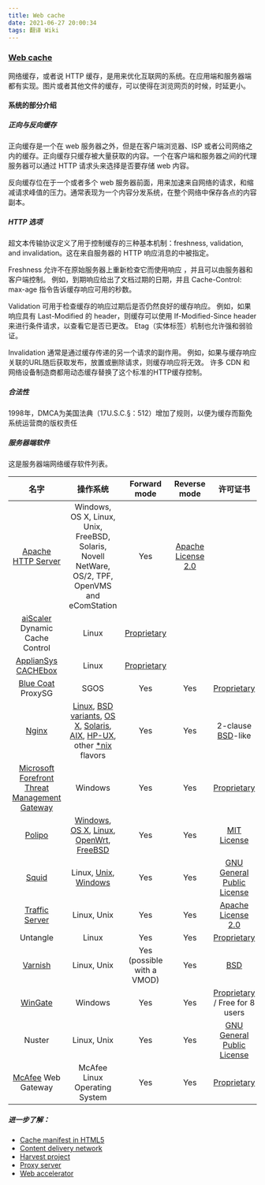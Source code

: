 ```yaml
---
title: Web cache
date: 2021-06-27 20:00:34
tags: 翻译 Wiki
---
```


### [Web cache](https://en.wikipedia.org/wiki/Web_cache)

网络缓存，或者说 HTTP 缓存，是用来优化互联网的系统。在应用端和服务器端都有实现。图片或者其他文件的缓存，可以使得在浏览网页的时候，时延更小。

#### 系统的部分介绍

##### 正向与反向缓存

正向缓存是一个在 web 服务器之外，但是在客户端浏览器、ISP 或者公司网络之内的缓存。正向缓存只缓存被大量获取的内容。一个在客户端和服务器之间的代理服务器可以通过 HTTP 请求头来选择是否要存储 web 内容。

反向缓存位在于一个或者多个 web 服务器前面，用来加速来自网络的请求，和缩减请求峰值的压力。通常表现为一个内容分发系统，在整个网络中保存各点的内容副本。

##### HTTP 选项

超文本传输协议定义了用于控制缓存的三种基本机制：freshness, validation, and invalidation。这在来自服务器的 HTTP 响应消息的中被指定。

Freshness 允许不在原始服务器上重新检查它而使用响应 ，并且可以由服务器和客户端控制。 例如，到期响应给出了文档过期的日期，并且 Cache-Control: max-age 指令告诉缓存响应可用的秒数。

Validation 可用于检查缓存的响应过期后是否仍然良好的缓存响应。 例如，如果响应具有 Last-Modified 的 header，则缓存可以使用 If-Modified-Since header 来进行条件请求，以查看它是否已更改。 Etag（实体标签）机制也允许强和弱验证。

Invalidation 通常是通过缓存传递的另一个请求的副作用。 例如，如果与缓存响应关联的URL随后获取发布，放置或删除请求，则缓存响应将无效。 许多 CDN 和网络设备制造商都用动态缓存替换了这个标准的HTTP缓存控制。

##### 合法性

1998年，DMCA为美国法典（17U.S.C.§：512）增加了规则，以便为缓存而豁免系统运营商的版权责任

##### 服务器端软件

这是服务器端网络缓存软件列表。

|                             名字                             |                           操作系统                           |                         Forward mode                         |                         Reverse mode                         |                           许可证书                           |
| :----------------------------------------------------------: | :----------------------------------------------------------: | :----------------------------------------------------------: | :----------------------------------------------------------: | :----------------------------------------------------------: |
| [Apache HTTP Server](https://en.wikipedia.org/wiki/Apache_HTTP_Server_for_S60) | Windows, OS X, Linux, Unix, FreeBSD, Solaris, Novell NetWare, OS/2, TPF, OpenVMS and eComStation |                             Yes                              | [Apache License 2.0](https://en.wikipedia.org/wiki/Apache_License_2.0) |                                                              |
| [aiScaler](https://en.wikipedia.org/wiki/AiScaler) Dynamic Cache Control |                            Linux                             | [Proprietary](https://en.wikipedia.org/wiki/Proprietary_software) |                                                              |                                                              |
| [ApplianSys CACHEbox](https://en.wikipedia.org/wiki/ApplianSys#CACHEbox) |                            Linux                             | [Proprietary](https://en.wikipedia.org/wiki/Proprietary_software) |                                                              |                                                              |
| [Blue Coat](https://en.wikipedia.org/wiki/Blue_Coat_Systems) ProxySG |                             SGOS                             |                             Yes                              |                             Yes                              | [Proprietary](https://en.wikipedia.org/wiki/Proprietary_software) |
|         [Nginx](https://en.wikipedia.org/wiki/Nginx)         | [Linux](https://en.wikipedia.org/wiki/Linux), [BSD variants](https://en.wikipedia.org/wiki/BSD), [OS X](https://en.wikipedia.org/wiki/OS_X), [Solaris](https://en.wikipedia.org/wiki/Solaris_(operating_system)), [AIX](https://en.wikipedia.org/wiki/AIX), [HP-UX](https://en.wikipedia.org/wiki/HP-UX), other [*nix](https://en.wikipedia.org/wiki/*nix) flavors |                             Yes                              |                             Yes                              | 2-clause [BSD](https://en.wikipedia.org/wiki/BSD_licenses)-like |
| [Microsoft Forefront Threat Management Gateway](https://en.wikipedia.org/wiki/Microsoft_Forefront_Threat_Management_Gateway) |                           Windows                            |                             Yes                              |                             Yes                              | [Proprietary](https://en.wikipedia.org/wiki/Proprietary_software) |
|        [Polipo](https://en.wikipedia.org/wiki/Polipo)        | [Windows](https://en.wikipedia.org/wiki/Windows), [OS X](https://en.wikipedia.org/wiki/OS_X), [Linux](https://en.wikipedia.org/wiki/Linux), [OpenWrt](https://en.wikipedia.org/wiki/OpenWrt), [FreeBSD](https://en.wikipedia.org/wiki/FreeBSD) |                             Yes                              |                             Yes                              |   [MIT License](https://en.wikipedia.org/wiki/MIT_License)   |
|   [Squid](https://en.wikipedia.org/wiki/Squid_(software))    | Linux, [Unix](https://en.wikipedia.org/wiki/Unix_filesystem), [Windows](https://en.wikipedia.org/wiki/Windows_10_version_history) |                             Yes                              |                             Yes                              | [GNU General Public License](https://en.wikipedia.org/wiki/GNU_General_Public_License) |
| [Traffic Server](https://en.wikipedia.org/wiki/Traffic_Server) |                         Linux, Unix                          |                             Yes                              |                             Yes                              | [Apache License 2.0](https://en.wikipedia.org/wiki/Apache_License_2.0) |
|                           Untangle                           |                            Linux                             |                             Yes                              |                             Yes                              | [Proprietary](https://en.wikipedia.org/wiki/Proprietary_software) |
| [Varnish](https://en.wikipedia.org/wiki/Varnish_(software))  |                         Linux, Unix                          |                  Yes (possible with a VMOD)                  |                             Yes                              |      [BSD](https://en.wikipedia.org/wiki/BSD_licenses)       |
|       [WinGate](https://en.wikipedia.org/wiki/WinGate)       |                           Windows                            |                             Yes                              |                             Yes                              | [Proprietary](https://en.wikipedia.org/wiki/Proprietary_software) / Free for 8 users |
|                            Nuster                            |                         Linux, Unix                          |                             Yes                              |                             Yes                              | [GNU General Public License](https://en.wikipedia.org/wiki/GNU_General_Public_License) |
|  [McAfee](https://en.wikipedia.org/wiki/McAfee) Web Gateway  |                McAfee Linux Operating System                 |                             Yes                              |                             Yes                              | [Proprietary](https://en.wikipedia.org/wiki/Proprietary_software) |

##### 进一步了解：

- [Cache manifest in HTML5](https://en.wikipedia.org/wiki/Cache_manifest_in_HTML5)
- [Content delivery network](https://en.wikipedia.org/wiki/Content_delivery_network)
- [Harvest project](https://en.wikipedia.org/wiki/Harvest_project)
- [Proxy server](https://en.wikipedia.org/wiki/Proxy_server)
- [Web accelerator](https://en.wikipedia.org/wiki/Web_accelerator)